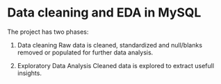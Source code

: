 # Data cleaning and EDA in MySQL

The project has two phases:
1. Data cleaning
   Raw data is cleaned, standardized and null/blanks removed or populated for further data analysis.
   
2. Exploratory Data Analysis
   Cleaned data is explored to extract usefull insights.
   
